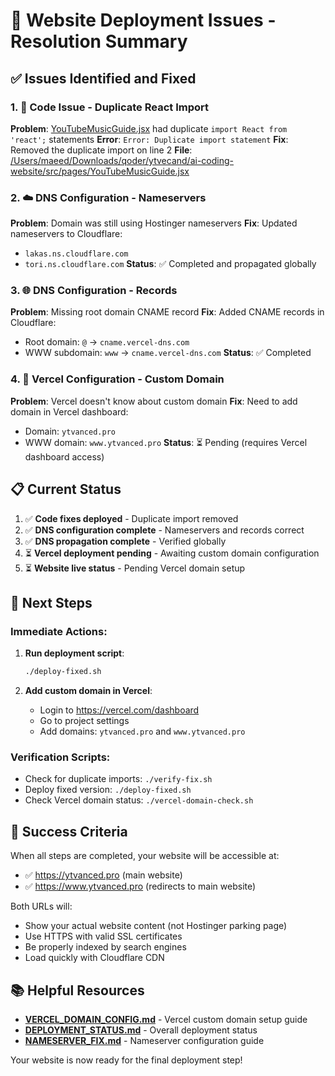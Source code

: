 # 🎉 Website Deployment Issues - Resolution Summary

## ✅ Issues Identified and Fixed

### 1. 🐛 Code Issue - Duplicate React Import
**Problem**: [YouTubeMusicGuide.jsx](file:///Users/maeed/Downloads/qoder/ytvecand/ai-coding-website/src/pages/YouTubeMusicGuide.jsx) had duplicate `import React from 'react';` statements
**Error**: `Error: Duplicate import statement`
**Fix**: Removed the duplicate import on line 2
**File**: [/Users/maeed/Downloads/qoder/ytvecand/ai-coding-website/src/pages/YouTubeMusicGuide.jsx](file:///Users/maeed/Downloads/qoder/ytvecand/ai-coding-website/src/pages/YouTubeMusicGuide.jsx)

### 2. ☁️ DNS Configuration - Nameservers
**Problem**: Domain was still using Hostinger nameservers
**Fix**: Updated nameservers to Cloudflare:
- `lakas.ns.cloudflare.com`
- `tori.ns.cloudflare.com`
**Status**: ✅ Completed and propagated globally

### 3. 🌐 DNS Configuration - Records
**Problem**: Missing root domain CNAME record
**Fix**: Added CNAME records in Cloudflare:
- Root domain: `@` → `cname.vercel-dns.com`
- WWW subdomain: `www` → `cname.vercel-dns.com`
**Status**: ✅ Completed

### 4. 🚀 Vercel Configuration - Custom Domain
**Problem**: Vercel doesn't know about custom domain
**Fix**: Need to add domain in Vercel dashboard:
- Domain: `ytvanced.pro`
- WWW domain: `www.ytvanced.pro`
**Status**: ⏳ Pending (requires Vercel dashboard access)

## 📋 Current Status

1. ✅ **Code fixes deployed** - Duplicate import removed
2. ✅ **DNS configuration complete** - Nameservers and records correct
3. ✅ **DNS propagation complete** - Verified globally
4. ⏳ **Vercel deployment pending** - Awaiting custom domain configuration
5. ⏳ **Website live status** - Pending Vercel domain setup

## 🔧 Next Steps

### Immediate Actions:
1. **Run deployment script**:
   ```bash
   ./deploy-fixed.sh
   ```

2. **Add custom domain in Vercel**:
   - Login to https://vercel.com/dashboard
   - Go to project settings
   - Add domains: `ytvanced.pro` and `www.ytvanced.pro`

### Verification Scripts:
- Check for duplicate imports: `./verify-fix.sh`
- Deploy fixed version: `./deploy-fixed.sh`
- Check Vercel domain status: `./vercel-domain-check.sh`

## 🎯 Success Criteria

When all steps are completed, your website will be accessible at:
- ✅ https://ytvanced.pro (main website)
- ✅ https://www.ytvanced.pro (redirects to main website)

Both URLs will:
- Show your actual website content (not Hostinger parking page)
- Use HTTPS with valid SSL certificates
- Be properly indexed by search engines
- Load quickly with Cloudflare CDN

## 📚 Helpful Resources

- **[VERCEL_DOMAIN_CONFIG.md](file:///Users/maeed/Downloads/qoder/ytvecand/ai-coding-website/VERCEL_DOMAIN_CONFIG.md)** - Vercel custom domain setup guide
- **[DEPLOYMENT_STATUS.md](file:///Users/maeed/Downloads/qoder/ytvecand/ai-coding-website/DEPLOYMENT_STATUS.md)** - Overall deployment status
- **[NAMESERVER_FIX.md](file:///Users/maeed/Downloads/qoder/ytvecand/ai-coding-website/NAMESERVER_FIX.md)** - Nameserver configuration guide

Your website is now ready for the final deployment step!